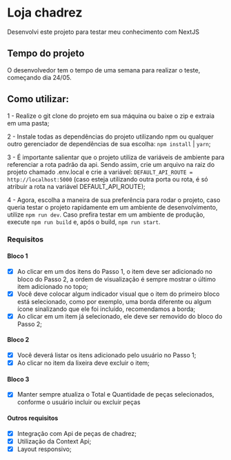 # Loja chadrez
Desenvolvi este projeto para testar meu conhecimento com NextJS

## Tempo do projeto

O desenvolvedor tem o tempo de uma semana para realizar o teste, começando dia 24/05.
## Como utilizar:

1 - Realize o git clone do projeto em sua máquina ou baixe o zip e extraia em uma pasta;

2 - Instale todas as dependências do projeto utilizando npm ou qualquer outro gerenciador de dependências de sua escolha: `npm install` | `yarn`;

3 - É importante salientar que o projeto utiliza de variáveis de ambiente para referenciar a rota padrão da api. Sendo assim, crie um arquivo na raiz do projeto chamado .env.local e crie a variável: `DEFAULT_API_ROUTE = http://localhost:5000` (caso esteja utilizando outra porta ou rota, é só atribuir a rota na variável DEFAULT_API_ROUTE);

4 - Agora, escolha a maneira de sua preferência para rodar o projeto, caso queria testar o projeto rapidamente em um ambiente de desenvolvimento, utilize `npm run dev`. Caso prefira testar em um ambiente de produção, execute `npm run build` e, após o build, `npm run start`. 
### Requisitos

#### Bloco 1
- [x] Ao clicar em um dos itens do Passo 1, o item deve ser adicionado no bloco do Passo 2, a ordem de visualização é sempre mostrar o último item adicionado no topo;
- [x] Você deve colocar algum indicador visual que o item do primeiro bloco está selecionado, como por exemplo, uma borda diferente ou algum ícone sinalizando que ele foi incluído, recomendamos a borda;
- [x] Ao clicar em um item já selecionado, ele deve ser removido do bloco do Passo 2;

#### Bloco 2
- [x] Você deverá listar os itens adicionado pelo usuário no Passo 1;
- [x] Ao clicar no item da lixeira deve excluir o item;

#### Bloco 3
- [x] Manter sempre atualiza o Total e Quantidade de peças selecionados, conforme o usuário incluir ou excluir peças

#### Outros requisitos
- [x] Integração com Api de peças de chadrez;
- [x] Utilização da Context Api;
- [x] Layout responsivo;
